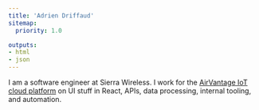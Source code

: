 ```yaml
---
title: 'Adrien Driffaud'
sitemap:
  priority: 1.0

outputs:
- html
- json
---
```


I am a software engineer at Sierra Wireless. I work for the [AirVantage IoT cloud platform](https://www.sierrawireless.com/products-and-solutions/sims-connectivity-and-cloud-services/iot-cloud-platform/) on UI stuff in React, APIs, data processing, internal tooling, and automation.
